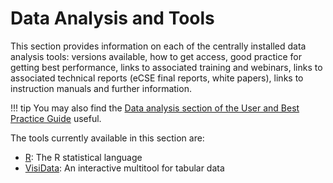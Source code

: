 # Data Analysis and Tools

This section provides information on each of the centrally installed
data analysis tools: versions available, how to get access, good
practice for getting best performance, links to associated training and
webinars, links to associated technical reports (eCSE final reports,
white papers), links to instruction manuals and further information.

!!! tip
    You may also find the [Data analysis section of the User and
    Best Practice Guide](../user-guide/data/) useful.

The tools currently available in this section are:

- [R](cray-r.md): The R statistical language
- [VisiData](visidata.md): An interactive multitool for tabular data

